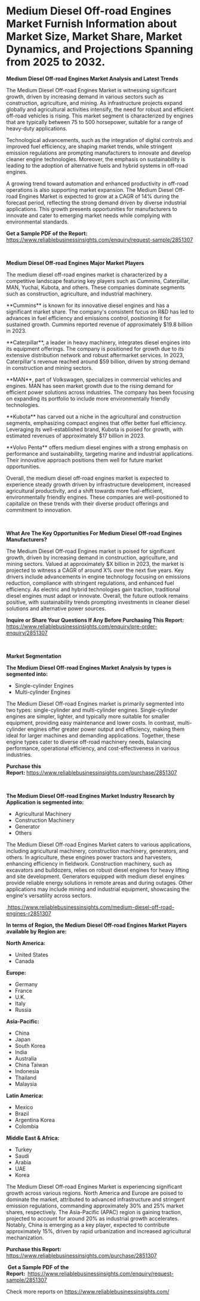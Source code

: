 <p><h1>Medium Diesel Off-road Engines Market Furnish Information about Market Size, Market Share, Market Dynamics, and Projections Spanning from 2025 to 2032.</h1></p><p><strong>Medium Diesel Off-road Engines Market Analysis and Latest Trends</strong></p>
<p><p>The Medium Diesel Off-road Engines Market is witnessing significant growth, driven by increasing demand in various sectors such as construction, agriculture, and mining. As infrastructure projects expand globally and agricultural activities intensify, the need for robust and efficient off-road vehicles is rising. This market segment is characterized by engines that are typically between 75 to 500 horsepower, suitable for a range of heavy-duty applications.</p><p>Technological advancements, such as the integration of digital controls and improved fuel efficiency, are shaping market trends, while stringent emission regulations are prompting manufacturers to innovate and develop cleaner engine technologies. Moreover, the emphasis on sustainability is leading to the adoption of alternative fuels and hybrid systems in off-road engines.</p><p>A growing trend toward automation and enhanced productivity in off-road operations is also supporting market expansion. The Medium Diesel Off-road Engines Market is expected to grow at a CAGR of 14% during the forecast period, reflecting the strong demand driven by diverse industrial applications. This growth presents opportunities for manufacturers to innovate and cater to emerging market needs while complying with environmental standards.</p></p>
<p><strong>Get a Sample PDF of the Report:&nbsp;</strong> <a href="https://www.reliablebusinessinsights.com/enquiry/request-sample/2851307?utm_campaign=3030&utm_medium=2&utm_source=Github&utm_content=ia&utm_term=11032025&utm_id=medium-diesel-off-road-engines">https://www.reliablebusinessinsights.com/enquiry/request-sample/2851307</a></p>
<p>&nbsp;</p>
<p><strong>Medium Diesel Off-road Engines Major Market Players</strong></p>
<p><p>The medium diesel off-road engines market is characterized by a competitive landscape featuring key players such as Cummins, Caterpillar, MAN, Yuchai, Kubota, and others. These companies dominate segments such as construction, agriculture, and industrial machinery.</p><p>**Cummins** is known for its innovative diesel engines and has a significant market share. The company's consistent focus on R&D has led to advances in fuel efficiency and emissions control, positioning it for sustained growth. Cummins reported revenue of approximately $19.8 billion in 2023.</p><p>**Caterpillar**, a leader in heavy machinery, integrates diesel engines into its equipment offerings. The company is positioned for growth due to its extensive distribution network and robust aftermarket services. In 2023, Caterpillar's revenue reached around $59 billion, driven by strong demand in construction and mining sectors.</p><p>**MAN**, part of Volkswagen, specializes in commercial vehicles and engines. MAN has seen market growth due to the rising demand for efficient power solutions across industries. The company has been focusing on expanding its portfolio to include more environmentally friendly technologies.</p><p>**Kubota** has carved out a niche in the agricultural and construction segments, emphasizing compact engines that offer better fuel efficiency. Leveraging its well-established brand, Kubota is poised for growth, with estimated revenues of approximately $17 billion in 2023.</p><p>**Volvo Penta** offers medium diesel engines with a strong emphasis on performance and sustainability, targeting marine and industrial applications. Their innovative approach positions them well for future market opportunities.</p><p>Overall, the medium diesel off-road engines market is expected to experience steady growth driven by infrastructure development, increased agricultural productivity, and a shift towards more fuel-efficient, environmentally friendly engines. These companies are well-positioned to capitalize on these trends with their diverse product offerings and commitment to innovation.</p></p>
<p>&nbsp;</p>
<p><strong>What Are The Key Opportunities For Medium Diesel Off-road Engines Manufacturers?</strong></p>
<p><p>The Medium Diesel Off-road Engines market is poised for significant growth, driven by increasing demand in construction, agriculture, and mining sectors. Valued at approximately $X billion in 2023, the market is projected to witness a CAGR of around X% over the next five years. Key drivers include advancements in engine technology focusing on emissions reduction, compliance with stringent regulations, and enhanced fuel efficiency. As electric and hybrid technologies gain traction, traditional diesel engines must adapt or innovate. Overall, the future outlook remains positive, with sustainability trends prompting investments in cleaner diesel solutions and alternative power sources.</p></p>
<p><strong>Inquire or Share Your Questions If Any Before Purchasing This Report:</strong> <a href="https://www.reliablebusinessinsights.com/enquiry/pre-order-enquiry/2851307?utm_campaign=3030&utm_medium=2&utm_source=Github&utm_content=ia&utm_term=11032025&utm_id=medium-diesel-off-road-engines">https://www.reliablebusinessinsights.com/enquiry/pre-order-enquiry/2851307</a></p>
<p>&nbsp;</p>
<p><strong>Market Segmentation</strong></p>
<p><strong>The Medium Diesel Off-road Engines Market Analysis by types is segmented into:</strong></p>
<p><ul><li>Single-cylinder Engines</li><li>Multi-cylinder Engines</li></ul></p>
<p><p>The Medium Diesel Off-road Engines market is primarily segmented into two types: single-cylinder and multi-cylinder engines. Single-cylinder engines are simpler, lighter, and typically more suitable for smaller equipment, providing easy maintenance and lower costs. In contrast, multi-cylinder engines offer greater power output and efficiency, making them ideal for larger machines and demanding applications. Together, these engine types cater to diverse off-road machinery needs, balancing performance, operational efficiency, and cost-effectiveness in various industries.</p></p>
<p><strong>Purchase this Report:&nbsp;</strong><a href="https://www.reliablebusinessinsights.com/purchase/2851307?utm_campaign=3030&utm_medium=2&utm_source=Github&utm_content=ia&utm_term=11032025&utm_id=medium-diesel-off-road-engines">https://www.reliablebusinessinsights.com/purchase/2851307</a></p>
<p>&nbsp;</p>
<p><strong>The Medium Diesel Off-road Engines Market Industry Research by Application is segmented into:</strong></p>
<p><ul><li>Agricultural Machinery</li><li>Construction Machinery</li><li>Generator</li><li>Others</li></ul></p>
<p><p>The Medium Diesel Off-road Engines Market caters to various applications, including agricultural machinery, construction machinery, generators, and others. In agriculture, these engines power tractors and harvesters, enhancing efficiency in fieldwork. Construction machinery, such as excavators and bulldozers, relies on robust diesel engines for heavy lifting and site development. Generators equipped with medium diesel engines provide reliable energy solutions in remote areas and during outages. Other applications may include mining and industrial equipment, showcasing the engine's versatility across sectors.</p></p>
<p><a href="https://www.reliablebusinessinsights.com/medium-diesel-off-road-engines-r2851307?utm_campaign=3030&utm_medium=2&utm_source=Github&utm_content=ia&utm_term=11032025&utm_id=medium-diesel-off-road-engines">&nbsp;https://www.reliablebusinessinsights.com/medium-diesel-off-road-engines-r2851307</a></p>
<p><strong>In terms of Region, the Medium Diesel Off-road Engines Market Players available by Region are:</strong></p>
<p>
    <p> <strong> North America: </strong>
        <ul>
            <li>United States</li>
            <li>Canada</li>
        </ul>
        </p> 
    <p> <strong> Europe: </strong>
        <ul>
            <li>Germany</li>
            <li>France</li>
            <li>U.K.</li>
            <li>Italy</li>
            <li>Russia</li>
        </ul>
        </p> 
    <p> <strong> Asia-Pacific: </strong>
        <ul>
            <li>China</li>
            <li>Japan</li>
            <li>South Korea</li>
            <li>India</li>
            <li>Australia</li>
            <li>China Taiwan</li>
            <li>Indonesia</li>
            <li>Thailand</li>
            <li>Malaysia</li>
        </ul>
        </p> 
    <p> <strong> Latin America: </strong>
        <ul>
            <li>Mexico</li>
            <li>Brazil</li>
            <li>Argentina Korea</li>
            <li>Colombia</li>
        </ul>
        </p> 
    <p> <strong> Middle East & Africa: </strong>
        <ul>
            <li>Turkey</li>
            <li>Saudi</li>
            <li>Arabia</li>
            <li>UAE</li>
            <li>Korea</li>
        </ul>
    </p>
    </p>
<p><p>The Medium Diesel Off-road Engines Market is experiencing significant growth across various regions. North America and Europe are poised to dominate the market, attributed to advanced infrastructure and stringent emission regulations, commanding approximately 30% and 25% market shares, respectively. The Asia-Pacific (APAC) region is gaining traction, projected to account for around 20% as industrial growth accelerates. Notably, China is emerging as a key player, expected to contribute approximately 15%, driven by rapid urbanization and increased agricultural mechanization.</p></p>
<p><strong>Purchase this Report: </strong><a href="https://www.reliablebusinessinsights.com/purchase/2851307?utm_campaign=3030&utm_medium=2&utm_source=Github&utm_content=ia&utm_term=11032025&utm_id=medium-diesel-off-road-engines">https://www.reliablebusinessinsights.com/purchase/2851307</a></p>
<p>&nbsp;<strong>Get a Sample PDF of the Report:&nbsp;&nbsp;</strong><a href="https://www.reliablebusinessinsights.com/enquiry/request-sample/2851307?utm_campaign=3030&utm_medium=2&utm_source=Github&utm_content=ia&utm_term=11032025&utm_id=medium-diesel-off-road-engines">https://www.reliablebusinessinsights.com/enquiry/request-sample/2851307</a></p>
<p><strong></strong></p>
<p>Check more reports on <a href="https://www.reliablebusinessinsights.com/?utm_campaign=3030&utm_medium=2&utm_source=Github&utm_content=ia&utm_term=11032025&utm_id=medium-diesel-off-road-engines">https://www.reliablebusinessinsights.com/</a></p>